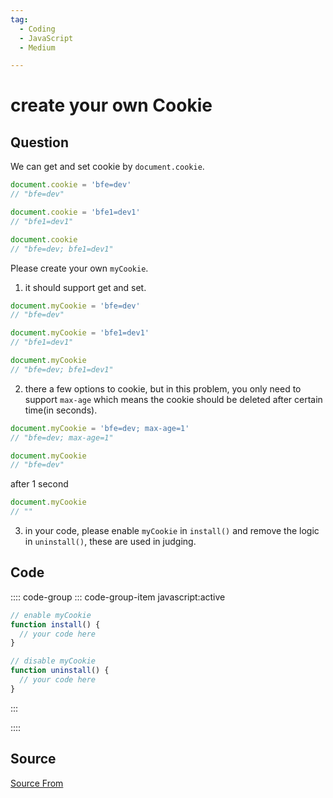 ```yaml
---
tag:
  - Coding
  - JavaScript
  - Medium

---
```

  
# create your own Cookie

## Question
We can get and set cookie by `document.cookie`.

```js
document.cookie = 'bfe=dev'
// "bfe=dev"

document.cookie = 'bfe1=dev1'
// "bfe1=dev1"

document.cookie
// "bfe=dev; bfe1=dev1"
```

Please create your own `myCookie`.

1.  it should support get and set.

```js
document.myCookie = 'bfe=dev'
// "bfe=dev"

document.myCookie = 'bfe1=dev1'
// "bfe1=dev1"

document.myCookie
// "bfe=dev; bfe1=dev1"
```

2.  there a few options to cookie, but in this problem, you only need to support `max-age` which means the cookie should be deleted after certain time(in seconds).

```js
document.myCookie = 'bfe=dev; max-age=1'
// "bfe=dev; max-age=1"

document.myCookie
// "bfe=dev"
```

after 1 second

```js
document.myCookie
// ""
```

3.  in your code, please enable `myCookie` in `install()` and remove the logic in `uninstall()`, these are used in judging.

## Code
:::: code-group
::: code-group-item javascript:active
```javascript
// enable myCookie
function install() {
  // your code here
}

// disable myCookie
function uninstall() {
  // your code here
}
```
:::
    
::::



##  Source
[Source From](https://bigfrontend.dev/problem/create-your-own-Cookie)

  